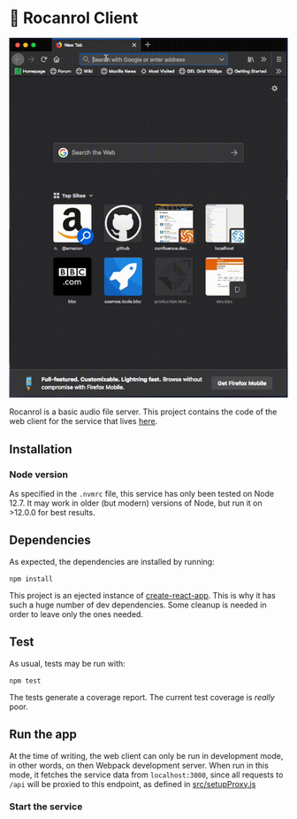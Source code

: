 # 🤘 Rocanrol Client

![Rocanrol Client demo](./doc/img/rocanrol_client_demo.gif)

Rocanrol is a basic audio file server. This project contains the code of the web client for the service that lives [here](https://github.com/aadroher/rocanrol).

## Installation

### Node version

As specified in the `.nvmrc` file, this service has only been tested on Node 12.7. It may work in older (but modern) versions of Node, but run it on >12.0.0 for best results.

## Dependencies

As expected, the dependencies are installed by running:

```
npm install
```

This project is an ejected instance of [create-react-app](https://create-react-app.dev/). This is why it has such a huge number of dev dependencies. Some cleanup is needed in order to leave only the ones needed.

## Test

As usual, tests may be run with:

```
npm test
```

The tests generate a coverage report. The current test coverage is _really_ poor.

## Run the app

At the time of writing, the web client can only be run in development mode, in other words, on then Webpack development server. When run in this mode, it fetches the service data from `localhost:3000`, since all requests to `/api` will be proxied to this endpoint, as defined in [src/setupProxy.js](src/setupProxy.js)

### Start the service
